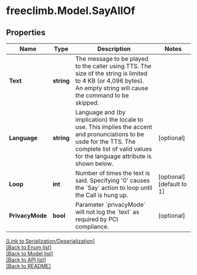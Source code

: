 # freeclimb.Model.SayAllOf


## Properties

Name | Type | Description | Notes
------------ | ------------- | ------------- | -------------
**Text** | **string** | The message to be played to the caller using TTS. The size of the string is limited to 4 KB (or 4,096 bytes). An empty string will cause the command to be skipped. | 
**Language** | **string** | Language and (by implication) the locale to use. This implies the accent and pronunciations to be usde for the TTS. The complete list of valid values for the language attribute is shown below. | [optional] 
**Loop** | **int** | Number of times the text is said. Specifying &#39;0&#39; causes the &#x60;Say&#x60; action to loop until the Call is hung up. | [optional] [default to 1]
**PrivacyMode** | **bool** | Parameter &#x60;privacyMode&#x60; will not log the &#x60;text&#x60; as required by PCI compliance. | [optional] 

[[Link to Serialization/Deserialization]](../README.md#documentation-for-serialization-deserialization)<br /> 
[[Back to Enum list]](../README.md#documentation-for-enums)<br /> 
[[Back to Model list]](../README.md#documentation-for-models)<br /> 
[[Back to API list]](../README.md#documentation-for-api-endpoints) <br /> 
[[Back to README]](../README.md) <br /> 
